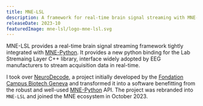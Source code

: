 ```yaml
---
title: MNE-LSL
description: A framework for real-time brain signal streaming with MNE-Python.
releaseDate: 2023-10
featuredImage: mne-lsl/logo-mne-lsl.svg
---
```


MNE-LSL provides a real-time brain signal streaming framework tightly integrated with
[MNE-Python](https://mne.tools). It provides a new python binding for the Lab Stremaing
Layer C++ library, interface widely adopted by EEG manufacturers to stream acquisition
data in real-time.

I took over [NeuroDecode](https://github.com/dbdq/neurodecode), a project initially
developed by the [Fondation Campus Biotech Geneva](https://hnp.fcbg.ch/) and transformed
it into a software benefitting from the robust and well-used
[MNE-Python](https://mne.tools) API. The project was rebranded into `MNE-LSL` and joined
the MNE ecosystem in October 2023.
